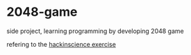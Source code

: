 # 2048-game

side project, learning programming by developing 2048 game

refering to the [hackinscience exercise](https://www.hackinscience.org/exercises/make-your-own-2048-in-python)


